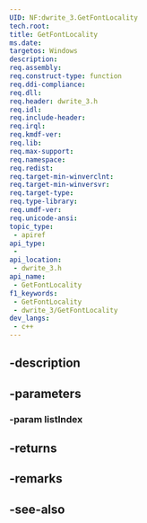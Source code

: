 ```yaml
---
UID: NF:dwrite_3.GetFontLocality
tech.root: 
title: GetFontLocality
ms.date: 
targetos: Windows
description: 
req.assembly: 
req.construct-type: function
req.ddi-compliance: 
req.dll: 
req.header: dwrite_3.h
req.idl: 
req.include-header: 
req.irql: 
req.kmdf-ver: 
req.lib: 
req.max-support: 
req.namespace: 
req.redist: 
req.target-min-winverclnt: 
req.target-min-winversvr: 
req.target-type: 
req.type-library: 
req.umdf-ver: 
req.unicode-ansi: 
topic_type:
 - apiref
api_type:
 - 
api_location:
 - dwrite_3.h
api_name:
 - GetFontLocality
f1_keywords:
 - GetFontLocality
 - dwrite_3/GetFontLocality
dev_langs:
 - c++
---
```


## -description

## -parameters

### -param listIndex

## -returns

## -remarks

## -see-also

